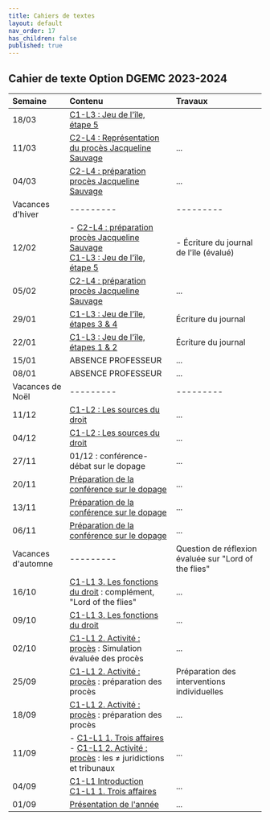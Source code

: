 ```yaml
---
title: Cahiers de textes
layout: default
nav_order: 17
has_children: false
published: true
---
```

## Cahier de texte Option DGEMC 2023-2024

| Semaine     | Contenu     | Travaux |
| :------------------- | :-------------- | :-------- |
| 18/03   | [C1-L3 : Jeu de l'île, étape 5](../Leçon%203/L3.html)     | 
| 11/03  |  [C2-L4 : Représentation du procès Jacqueline Sauvage](../Leçon%204/L4.html)     | ...     |
| 04/03  |  [C2-L4 : préparation procès Jacqueline Sauvage](../Leçon%204/L4.html)     | ...     |
| Vacances d'hiver | ---------     | --------- |
| 12/02   |- [C2-L4 : préparation procès Jacqueline Sauvage](../Leçon%204/L4.html) <br> [C1-L3 : Jeu de l'île, étape 5](../Leçon%203/L3.html)  | - Écriture du journal de l'île (évalué)    |
| 05/02   | [C2-L4 : préparation procès Jacqueline Sauvage](../Leçon%204/L4.html)     | ...     |
| 29/01   | [C1-L3 : Jeu de l'île, étapes 3 & 4](../Leçon%203/L3.html)     | Écriture du journal     |
| 22/01   | [C1-L3 : Jeu de l'île, étapes 1 & 2](../Leçon%203/L3.html)     | Écriture du journal     |
| 15/01   | ABSENCE PROFESSEUR      | ...     |
| 08/01   | ABSENCE PROFESSEUR    | ...     |
| Vacances de Noël   | ---------     | ---------     |
| 11/12   | [C1-L2 : Les sources du droit](../Leçon%202/L2-0.html)     | ...     |
| 04/12   | [C1-L2 : Les sources du droit](../Leçon%202/L2-0.html)     | ...     |
| 27/11   | 01/12 : conférence-débat sur le dopage     | ...     |
| 20/11   | [Préparation de la conférence sur le dopage](../Conference/C0-1.html)     | ...     |
| 13/11   | [Préparation de la conférence sur le dopage](../Conference/C0-1.html)     | ...     |
| 06/11   | [Préparation de la conférence sur le dopage](../Conference/C0-1.html)     | ...     |
| Vacances d'automne | ---------  | Question de réflexion évaluée sur "Lord of the flies"  |
| 16/10   | [C1-L1 3. Les fonctions du droit](../Leçon%201/L1-2-fonctions.html) : complément, "Lord of the flies"     | ...     |
| 09/10   | [C1-L1 3. Les fonctions du droit](../Leçon%201/L1-2-fonctions.html)     | ...     |
| 02/10   | [C1-L1 2. Activité : procès](../Leçon%201/L1-3-activite.html) : Simulation évaluée des procès     | ...     |
| 25/09   | [C1-L1 2. Activité : procès](../Leçon%201/L1-3-activite.html) : préparation des procès     | Préparation des interventions individuelles     |
| 18/09   | [C1-L1 2. Activité : procès](../Leçon%201/L1-3-activite.html) : préparation des procès     | ...     |
| 11/09   | - [C1-L1 1. Trois affaires](../Leçon%201/L1-1-affaires.html) <br> - [C1-L1 2. Activité : procès](../Leçon%201/L1-3-activite.html) : les ≠ juridictions et tribunaux   | ...     |
| 04/09   | [C1-L1 Introduction](../Leçon%201/L1-intro.html) <br> [C1-L1 1. Trois affaires](../Leçon%201/L1-1-affaires.html)  | ...     |
| 01/09  | [Présentation de l'année](../Présentation/presentation.html) | ...     |








